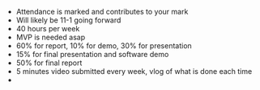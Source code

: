 
* Attendance is marked and contributes to your mark
* Will likely be 11-1 going forward
* 40 hours per week
* MVP is needed asap
* 60% for report, 10% for demo, 30% for presentation
* 15% for final presentation and software demo
* 50% for final report
* 5 minutes video submitted every week, vlog of what is done each time
* 
